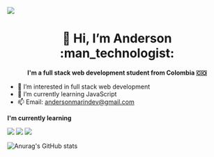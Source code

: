 ![](https://komarev.com/ghpvc/?username=anmarinur&color=blue)
<h1 align= "center";>👋 Hi, I’m Anderson :man_technologist:</h1>

<b><p align= "center">I'm a full stack web development student from Colombia :colombia:</p></b>

- 👀 I’m interested in full stack web development
- 🌱 I’m currently learning JavaScript
- 📫 Email: andersonmarindev@gmail.com

<b><p size=18>I'm currently learning</p></b>

<img src="https://img.shields.io/badge/HTML5-E34F26?style=for-the-badge&logo=html5&logoColor=white"> <img src="https://img.shields.io/badge/CSS3-1572B6?style=for-the-badge&logo=css3&logoColor=white"> <img src="https://img.shields.io/badge/JavaScript-F7DF1E?style=for-the-badge&logo=javascript&logoColor=black">

![Anurag's GitHub stats](https://github-readme-stats.vercel.app/api?username=anmarinur&show_icons=true)
      
    

